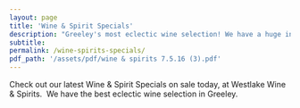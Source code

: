 ```yaml
---
layout: page
title: 'Wine & Spirit Specials'
description: "Greeley's most eclectic wine selection! We have a huge inventory to choose from, both foreign and domestic."
subtitle:
permalink: /wine-spirits-specials/
pdf_path: '/assets/pdf/wine & spirits 7.5.16 (3).pdf'
---
```



Check out our latest Wine & Spirit Specials on sale today, at Westlake Wine & Spirits.  We have the best eclectic wine selection in Greeley.